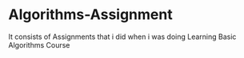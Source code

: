 # Algorithms-Assignment
It consists of Assignments that i did when i was doing Learning Basic Algorithms Course
